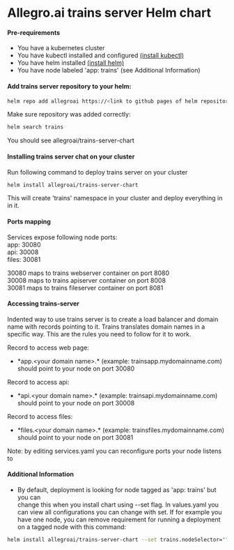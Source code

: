 # Allegro.ai trains server Helm chart
#### Pre-requirements
* You have a kubernetes cluster
* You have kubectl installed and configured [(install kubectl)](https://kubernetes.io/docs/tasks/tools/install-kubectl/)
* You have helm installed [(install helm)](https://helm.sh/docs/using_helm/#installing-helm)
* You have node labeled 'app: trains' (see Additional Information)
#### Add trains server repository to your helm:
```sh
helm repo add allegroai https://<link to github pages of helm repository>
```

Make sure repository was added correctly:
```sh
helm search trains
```
You should see allegroai/trains-server-chart

#### Installing trains server chat on your cluster
Run following command to deploy trains server on your cluster
```sh
helm install allegroai/trains-server-chart
```

This will create 'trains' namespace in your cluster and deploy everything in in it.

#### Ports mapping
Services expose following node ports:<br>
app: 30080<br>
api: 30008<br>
files: 30081<br>

30080 maps to trains webserver container on port 8080<br>
30008 maps to trains apiserver container on port 8008<br>
30081 maps to trains fileserver container on port 8081<br>

#### Accessing trains-server
Indented way to use trains server is to create a load balancer and domain name with records pointing to it.
Trains translates domain names in a specific way. This are the rules you need to follow for it to work. <br>

Record to access web page:
* \*app.\<your domain name\>.* (example: trainsapp.mydomainname.com) should point to your node on port 30080

Record to access api:
* \*api.\<your domain name\>.* (example: trainsapi.mydomainname.com) should point to your node on port 30008

Record to access files:
* \*files.\<your domain name\>.* (example: trainsfiles.mydomainname.com) should point to your node on port 30081

Note: by editing services.yaml you can reconfigure ports your node listens to<br>
#### Additional Information
* By default, deployment is looking for node tagged as 'app: trains' but you can  
change this when you install chart using --set flag. In values.yaml you can view all configurations you can 
change with set. If for example you have one node, you can remove 
requirement for running a deployment on a tagged node with this command:
```sh
helm install allegroai/trains-server-chart --set trains.nodeSelector=""
```

